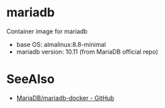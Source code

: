 # mariadb

Container image for mariadb

- base OS: almalinux:8.8-minimal
- mariadb version: 10.11 (from MariaDB official repo)

# SeeAlso

- [MariaDB/mariadb-docker - GitHub](https://github.com/MariaDB/mariadb-docker/tree/master/10.11)
